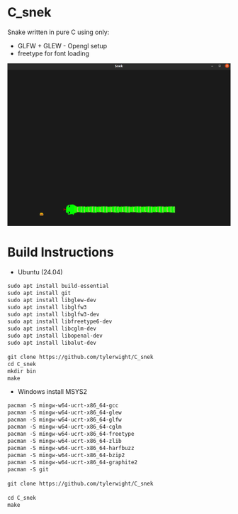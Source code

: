 
# C_snek
Snake written in pure C using only:
- GLFW + GLEW - Opengl setup
- freetype for font loading


![alt text](assets/image.png)



# Build Instructions
- Ubuntu (24.04)

```
sudo apt install build-essential
sudo apt install git
sudo apt install libglew-dev
sudo apt install libglfw3
sudo apt install libglfw3-dev
sudo apt install libfreetype6-dev
sudo apt install libcglm-dev
sudo apt install libopenal-dev 
sudo apt install libalut-dev

git clone https://github.com/tylerwight/C_snek
cd C_snek
mkdir bin
make
```

- Windows
install MSYS2
```
pacman -S mingw-w64-ucrt-x86_64-gcc
pacman -S mingw-w64-ucrt-x86_64-glew
pacman -S mingw-w64-ucrt-x86_64-glfw
pacman -S mingw-w64-ucrt-x86_64-cglm
pacman -S mingw-w64-ucrt-x86_64-freetype
pacman -S mingw-w64-ucrt-x86_64-zlib
pacman -S mingw-w64-ucrt-x86_64-harfbuzz
pacman -S mingw-w64-ucrt-x86_64-bzip2
pacman -S mingw-w64-ucrt-x86_64-graphite2
pacman -S git

git clone https://github.com/tylerwight/C_snek

cd C_snek
make
```